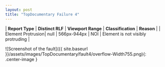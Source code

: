 ```yaml
---
layout: post
title: "TopDocumentary Failure 4"
---
```

| **Report Type** | **Distinct RLF** | **Viewport Range** | **Classification** | **Reason** |
| Element Protrusion| null | 566px-944px | NOI | Element is not visibly protruding | 

![Screenshot of the fault]({{ site.baseurl }}/assets/images/TopDocumentary/fault4/overflow-Width755.png){: .center-image }